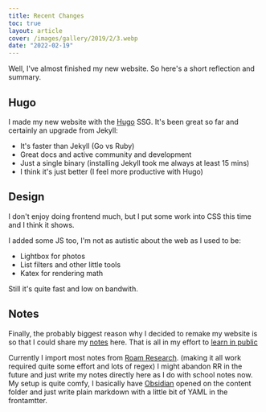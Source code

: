 ```yaml
---
title: Recent Changes
toc: true
layout: article
cover: /images/gallery/2019/2/3.webp
date: "2022-02-19"
---
```


Well, I've almost finished my new website. So here's a short reflection and summary.

## Hugo

I made my new website with the [Hugo](https://gohugo.io/) SSG. It's been great so far and certainly an upgrade from Jekyll:

- It's faster than Jekyll (Go vs Ruby)
- Great docs and active community and development
- Just a single binary (installing Jekyll took me always at least 15 mins)
- I think it's just better (I feel more productive with Hugo)


## Design

I don't enjoy doing frontend much, but I put some work into CSS this time and I think it shows.

I added some JS too, I'm not as autistic about the web as I used to be:

- Lightbox for photos
- List filters and other little tools
- Katex for rendering math 

Still it's quite fast and low on bandwith.

## Notes

Finally, the probably biggest reason why I decided to remake my website is so that I could share my [notes](/notes) here. That is all in my effort to [learn in public](https://www.swyx.io/learn-in-public/)

Currently I import most notes from [Roam Research](https://roamresearch.com/). (making it all work required quite some effort and lots of regex) I might abandon RR in the future and just write my notes directly here as I do with school notes now. My setup is quite comfy, I basically have [Obsidian](https://obsidian.md/) opened on the content folder and just write plain markdown with a little bit of YAML in the frontamtter.